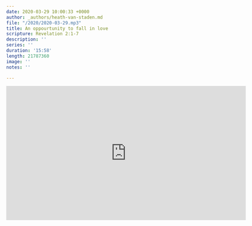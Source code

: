 ```yaml
---
date: 2020-03-29 10:00:33 +0000
author: _authors/heath-van-staden.md
file: "/2020/2020-03-29.mp3"
title: An oppourtunity to fall in love
scripture: Revelation 2:1-7
description: ''
series: ''
duration: '15:58'
length: 21787360
image: ''
notes: ''

---
```

<iframe src="https://player.vimeo.com/video/402110767" width="640" height="360" frameborder="0" allow="autoplay; fullscreen" allowfullscreen></iframe>